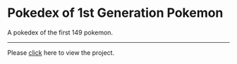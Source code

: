 # Pokedex of 1st Generation Pokemon 
A pokedex of the first 149 pokemon.
<hr>
Please <a href="https://pokedexnicliutech.netlify.app/">click</a> here to view the project.


